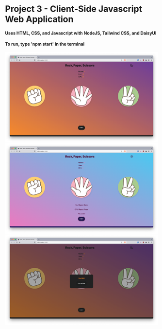 # Project 3 - Client-Side Javascript Web Application
#### Uses HTML, CSS, and Javascript with NodeJS, Tailwind CSS, and DaisyUI

#### To run, type 'npm start' in the terminal

![1](images/1.png "1")
![2](images/2.png "2")
![3](images/3.png "3")